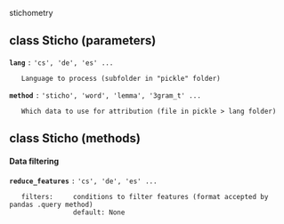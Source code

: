 stichometry

## class Sticho (parameters)

**`lang`** `:`      ``'cs', 'de', 'es' ...``  
```
   Language to process (subfolder in "pickle" folder)  
```

**`method`** `:`     ``'sticho', 'word', 'lemma', '3gram_t' ...``  
```
   Which data to use for attribution (file in pickle > lang folder)
```

## class Sticho (methods)

#### Data filtering

**`reduce_features`** `:`      ```'cs', 'de', 'es' ...```  
```
   filters:     conditions to filter features (format accepted by pandas .query method)
                default: None
```
